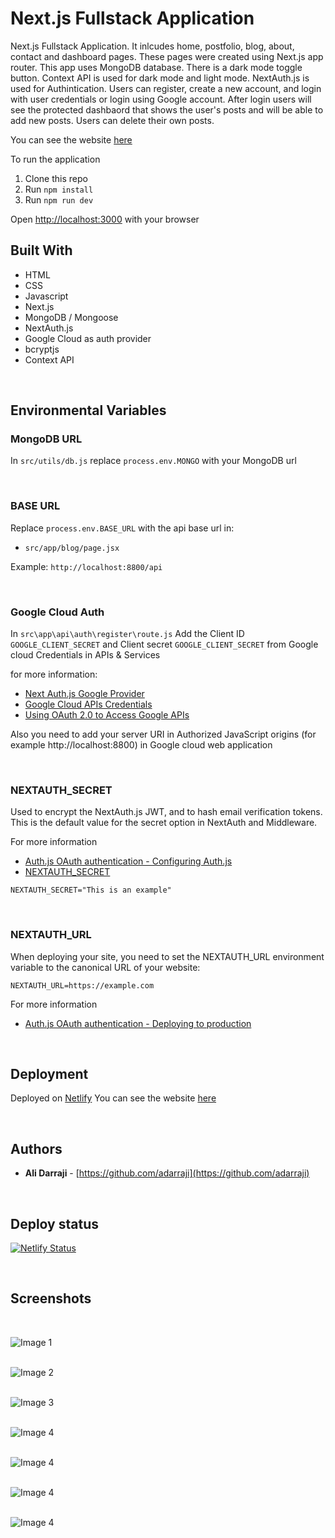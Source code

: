 

# Next.js Fullstack Application

 Next.js Fullstack Application. It inlcudes home, postfolio, blog, about, contact and dashboard pages. These pages were created using Next.js app router. This app uses MongoDB  database. There is a dark mode toggle button. Context API is used for dark mode and light mode. NextAuth.js is used for Authintication. Users can register, create a new account, and login with user credentials or login using Google account. After login users will see the protected dashbaord that shows the user's posts and will be able to add new posts. Users can delete their own posts.

 You can see the website [here](https://nextjsblog2.netlify.app)


 To run the application

1. Clone this repo
2. Run `npm install`
3. Run `npm run dev`

Open [http://localhost:3000](http://localhost:3000) with your browser


## Built With

* HTML
* CSS
* Javascript
* Next.js
* MongoDB / Mongoose
* NextAuth.js
* Google Cloud as auth provider
* bcryptjs
* Context API

<br />

## Environmental Variables

### MongoDB URL

In `src/utils/db.js` replace `process.env.MONGO` with your MongoDB url 

<br />

### BASE URL
Replace `process.env.BASE_URL` with the api base url in:

* `src/app/blog/page.jsx`


Example: `http://localhost:8800/api`

<br />

### Google Cloud Auth

In `src\app\api\auth\register\route.js` Add the Client ID `GOOGLE_CLIENT_SECRET` and Client secret `GOOGLE_CLIENT_SECRET` from Google cloud Credentials in APIs & Services 

for more information:

* [Next Auth.js Google Provider](https://next-auth.js.org/providers/google)
* [Google Cloud APIs Credentials](https://console.developers.google.com/apis/credentials)
* [Using OAuth 2.0 to Access Google APIs](https://developers.google.com/identity/protocols/oauth2)


Also you need to add your server URI in Authorized JavaScript origins (for example http://localhost:8800) in Google cloud web application  

<br />

### NEXTAUTH_SECRET

Used to encrypt the NextAuth.js JWT, and to hash email verification tokens. This is the default value for the secret option in NextAuth and Middleware.

For more information
* [Auth.js OAuth authentication - Configuring Auth.js](https://authjs.dev/getting-started/oauth-tutorial#1-configuring-authjs)
* [NEXTAUTH_SECRET](https://next-auth.js.org/configuration/options#nextauth_secret)

`NEXTAUTH_SECRET="This is an example"`

<br />

###  NEXTAUTH_URL 

When deploying your site, you need to set the NEXTAUTH_URL environment variable to the canonical URL of your website:

`NEXTAUTH_URL=https://example.com`

For more information
* [Auth.js OAuth authentication - Deploying to production](https://authjs.dev/getting-started/oauth-tutorial#4-deploying-to-production)

<br />

## Deployment

Deployed on [Netlify](https://netlify.com)
You can see the website [here](https://nextjsblog2.netlify.app)

<br />

## Authors

- **Ali Darraji** - [https://github.com/adarraji](https://github.com/adarraji)

<br />

## Deploy status
[![Netlify Status](https://api.netlify.com/api/v1/badges/a338ecac-c5a1-4ba2-bf7d-186ab51bbc49/deploy-status)](https://app.netlify.com/sites/nextjsblog2/deploys)

<br />

## Screenshots
<br />

![Image 1](./images/image-01.png)
<br />
<br />

![Image 2](./images/image-02.png)
<br />
<br />

![Image 3](./images/image-03.png)
<br />
<br />

![Image 4](./images/image-04.png)
<br />
<br />

![Image 4](./images/image-05.png)
<br />
<br />

![Image 4](./images/image-06.png)
<br />
<br />

![Image 4](./images/image-07.png)
<br />
<br />

<br />
<br />
<br />
